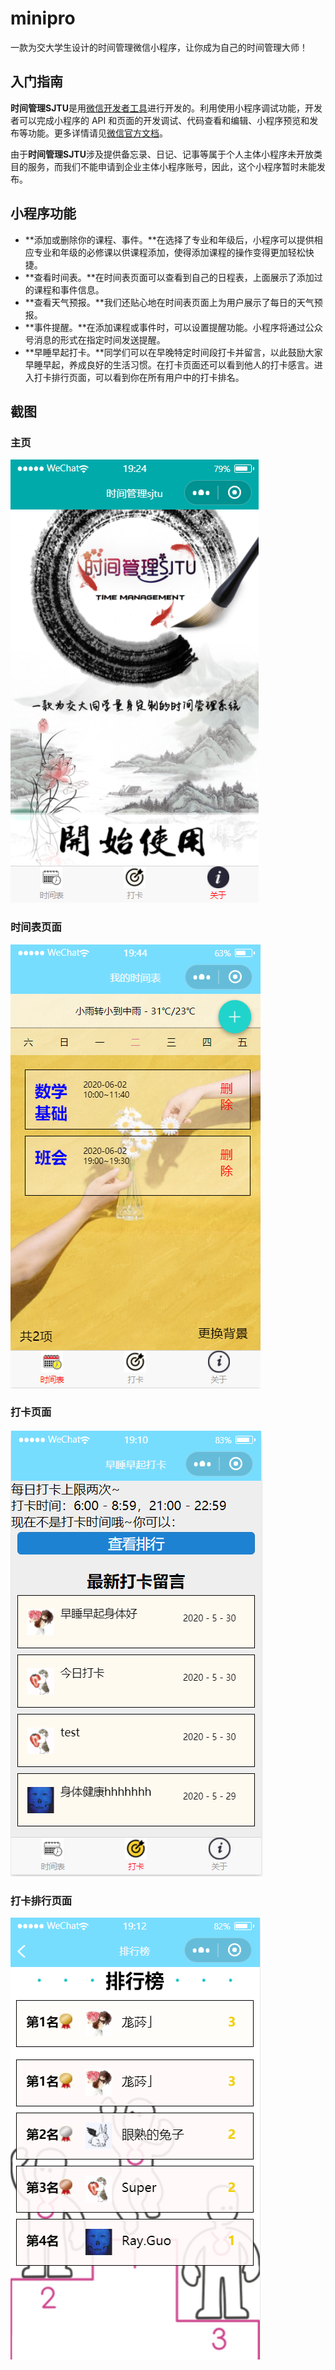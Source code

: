 # minipro

一款为交大学生设计的时间管理微信小程序，让你成为自己的时间管理大师！

## 入门指南

**时间管理SJTU**是用[微信开发者工具](https://developers.weixin.qq.com/miniprogram/dev/devtools/download.html)进行开发的。利用使用小程序调试功能，开发者可以完成小程序的 API 和页面的开发调试、代码查看和编辑、小程序预览和发布等功能。更多详情请见[微信官方文档](https://developers.weixin.qq.com/miniprogram/dev/framework/)。

由于**时间管理SJTU**涉及提供备忘录、日记、记事等属于个人主体小程序未开放类目的服务，而我们不能申请到企业主体小程序账号，因此，这个小程序暂时未能发布。

## 小程序功能

- **添加或删除你的课程、事件。**在选择了专业和年级后，小程序可以提供相应专业和年级的必修课以供课程添加，使得添加课程的操作变得更加轻松快捷。
- **查看时间表。**在时间表页面可以查看到自己的日程表，上面展示了添加过的课程和事件信息。
- **查看天气预报。**我们还贴心地在时间表页面上为用户展示了每日的天气预报。
- **事件提醒。**在添加课程或事件时，可以设置提醒功能。小程序将通过公众号消息的形式在指定时间发送提醒。
- **早睡早起打卡。**同学们可以在早晚特定时间段打卡并留言，以此鼓励大家早睡早起，养成良好的生活习惯。在打卡页面还可以看到他人的打卡感言。进入打卡排行页面，可以看到你在所有用户中的打卡排名。

## 截图

### 主页

![image](/screenshot/homepage.png)

### 时间表页面

![image](/screenshot/timetable.png)

### 打卡页面

![image](/screenshot/clockin.png)

### 打卡排行页面

![image](/screenshot/rank.png)